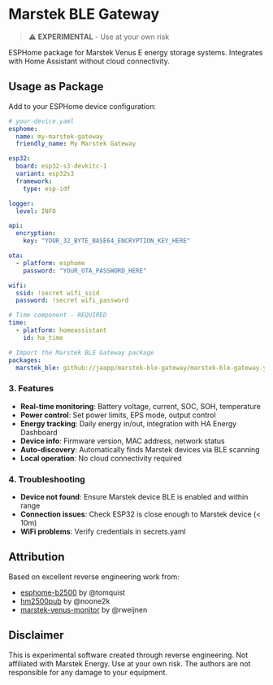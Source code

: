 # Marstek BLE Gateway

> ⚠️ **EXPERIMENTAL** - Use at your own risk

ESPHome package for Marstek Venus E energy storage systems. Integrates with Home Assistant without cloud connectivity.

## Usage as Package

Add to your ESPHome device configuration:

```yaml
# your-device.yaml
esphome:
  name: my-marstek-gateway
  friendly_name: My Marstek Gateway

esp32:
  board: esp32-s3-devkitc-1
  variant: esp32s3
  framework:
    type: esp-idf

logger:
  level: INFO

api:
  encryption:
    key: "YOUR_32_BYTE_BASE64_ENCRYPTION_KEY_HERE"

ota:
  - platform: esphome
    password: "YOUR_OTA_PASSWORD_HERE"

wifi:
  ssid: !secret wifi_ssid
  password: !secret wifi_password

# Time component - REQUIRED
time:
  - platform: homeassistant
    id: ha_time

# Import the Marstek BLE Gateway package
packages:
  marstek_ble: github://jaapp/marstek-ble-gateway/marstek-ble-gateway.yaml@main
```


### 3. Features

- **Real-time monitoring**: Battery voltage, current, SOC, SOH, temperature
- **Power control**: Set power limits, EPS mode, output control
- **Energy tracking**: Daily energy in/out, integration with HA Energy Dashboard
- **Device info**: Firmware version, MAC address, network status
- **Auto-discovery**: Automatically finds Marstek devices via BLE scanning
- **Local operation**: No cloud connectivity required

### 4. Troubleshooting

- **Device not found**: Ensure Marstek device BLE is enabled and within range
- **Connection issues**: Check ESP32 is close enough to Marstek device (< 10m)
- **WiFi problems**: Verify credentials in secrets.yaml

## Attribution

Based on excellent reverse engineering work from:
- [esphome-b2500](https://github.com/tomquist/esphome-b2500) by @tomquist
- [hm2500pub](https://github.com/noone2k/hm2500pub) by @noone2k  
- [marstek-venus-monitor](https://github.com/rweijnen/marstek-venus-monitor) by @rweijnen

## Disclaimer

This is experimental software created through reverse engineering. Not affiliated with Marstek Energy. Use at your own risk. The authors are not responsible for any damage to your equipment.
